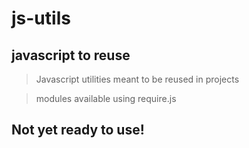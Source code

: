 
# js-utils
## javascript to reuse

> Javascript utilities meant to be reused in projects

> modules available using require.js 

## Not yet ready to use!